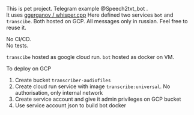 This is pet project. Telegram example @Speech2txt_bot .
<br/>
It uses [ggerganov / whisper.cpp](https://github.com/ggerganov/whisper.cpp)
Here defined two services `bot` and `transcibe`. Both hosted on GCP.
All messages only in russian.
Feel free to reuse it.

No CI/CD.
<br/>
No tests.
<br/>

`transcibe` hosted as google cloud run.
`bot` hosted as docker on VM.

To deploy on GCP 
1. Create bucket `transcriber-audiofiles`
2. Create cloud run service with image `transcribe:universal`. No authorisation, only internal network
3. Create service account and give it admin privileges on GCP bucket
4. Use service account json to build bot  docker
